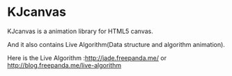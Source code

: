 KJcanvas
========

KJcanvas is a animation library for HTML5 canvas.

And it also contains Live Algorithm(Data structure and algorithm animation).

Here is the Live Algorithm :http://jade.freepanda.me/ or http://blog.freepanda.me/live-algorithm
